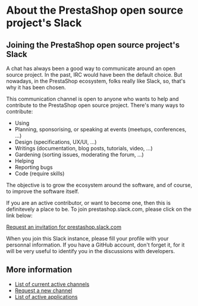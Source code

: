 # About the PrestaShop open source project's Slack

## Joining the PrestaShop open source project's Slack

A chat has always been a good way to communicate around an open source project. In the past, IRC would have been the default choice. But nowadays, in the PrestaShop ecosystem, folks really like Slack, so, that's why it has been chosen.

This communication channel is open to anyone who wants to help and contribute to the PrestaShop open source project. There's many ways to contribute:

- Using
- Planning, sponsorising, or speaking at events (meetups, conferences, …)
- Design (specifications, UX/UI, …)
- Writings (documentation, blog posts, tutorials, video, …)
- Gardening (sorting issues, moderating the forum, …)
- Helping
- Reporting bugs
- Code (require skills)

The objective is to grow the ecosystem around the software, and of course, to improve the software itself.

If you are an active contributor, or want to become one, then this is definitevely a place to be. To join prestashop.slack.com, please click on the link below:

[Request an invitation for prestashop.slack.com](https://join.slack.com/t/prestashop/shared_invite/zt-dkmbz5qf-I~FlEWwmRUOXunc5ui0Ucg)

When you join this Slack instance, please fill your profile with your personnal information. If you have a GitHub account, don't forget it, for it will be very useful to identify you in the discussions with developers.


## More information

- [List of current active channels](https://github.com/PrestaShop/open-source/blob/master/slack/channels.md#active-channels)
- [Request a new channel](https://github.com/PrestaShop/open-source/blob/master/slack/channels.md#request-a-new-channel)
- [List of active applications](https://github.com/PrestaShop/open-source/blob/master/slack/apps-and-integrationsapps-and-integrations.md)
